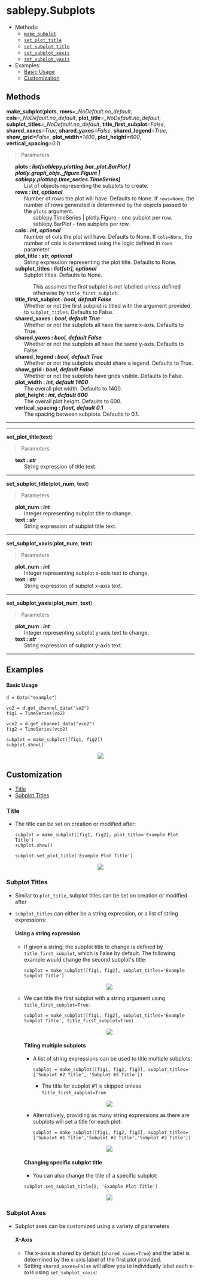 # sablepy.Subplots

- Methods:
  - [`make_subplot`](#make-subplot)
  - [`set_plot_title`](#set-plot-title)
  - [`set_subplot_title`](#set-subplot-title)
  - [`set_subplot_xaxis`](#set-subplot-xaxis)
  - [`set_subplot_yaxis`](#set-subplot-yaxis)
- Examples:
  - [Basic Usage](#basic-usage)
  - [Customization](#subplot-customization)

## Methods

<strong id='make-subplot'>make_subplot</strong>(<b>plots</b>, <b>rows</b><i>=\_NoDefault.no_default</i>, <b>cols</b><i>=\_NoDefault.no_default</i>, <b>plot_title</b><i>=\_NoDefault.no_default</i>, <b>subplot_titles</b><i>=\_NoDefault.no_default</i>, <b>title_first_subplot</b><i>=False</i>, <b>shared_xaxes</b><i>=True</i>, <b>shared_yaxes</b><i>=False</i>, <b>shared_legend</b><i>=True</i>, <b>show_grid</b><i>=False</i>, <b>plot_width</b><i>=1400</i>, <b>plot_height</b><i>=600</i>, <b>vertical_spacing</b><i>=0.1</i>)

> Parameters

<ul style='list-style: none'>
    <li>
        <b>plots : <i>list[sablepy.plotting.bar_plot.BarPlot | plotly.graph_objs._figure.Figure | sablepy.plotting.time_series.TimeSeries]</i></b>
        <ul style='list-style: none'>
            <li>List of objects representing the subplots to create.</li>
        </ul>
    </li>
    <li>
        <b>rows : <i>int, optional</i></b>
        <ul style='list-style: none'>
            <li>Number of rows the plot will have. Defaults to None. If <code>rows=None</code>, the number of rows generated is determined by the objects passed to the <code>plots</code> argument. 
                <ul style='list-style: none'>
                    <li>sablepy.TimeSeries | plotly.Figure - one subplot per row.</li>
                    <li>sablepy.BarPlot - two subplots per row.</li>
                </ul>
            </li>
        </ul>
    </li>
    <li>
        <b>cols : <i>int, optional</i></b>
        <ul style='list-style: none'>
            <li>Number of cols the plot will have. Defaults to None. If <code>cols=None</code>, the number of cols is determined using the logic defined in <code>rows</code> parameter.</li>
        </ul>
    </li>
    <li>
        <b>plot_title : <i>str, optional</i></b>
        <ul style='list-style: none'>
            <li>String expression representing the plot title. Defaults to None.</li>
        </ul>
    </li>
    <li>
        <b>subplot_titles : <i>list[str], optional</i></b>
        <ul style='list-style: none'>
            <li>Subplot titles. Defaults to None.</li>
                <ul style='list-style: none'>
                    <li>This assumes the first subplot is not labelled unless defined otherwise by <code>title_first_subplot</code>.</li>
                </ul>
        </ul>
    </li>
    <li>
        <b>title_first_subplot : <i>bool, default False</i></b>
        <ul style='list-style: none'>
            <li>Whether or not the first subplot is titled with the argument provided to <code>subplot_titles</code>. Defaults to False.</li>
        </ul>
    </li>
    <li>
        <b>shared_xaxes : <i>bool, default True</i></b>
        <ul style='list-style: none'>
            <li>Whether or not the subplots all have the same x-axis. Defaults to True.</li>
        </ul>
    </li>
    <li>
        <b>shared_yaxes : <i>bool, default False</i></b>
        <ul style='list-style: none'>
            <li>Whether or not the subplots all have the same y-axis. Defaults to False.</li>
        </ul>
    </li>
    <li>
        <b>shared_legend : <i>bool, default True</i></b>
        <ul style='list-style: none'>
            <li>Whether or not the subplots should share a legend. Defaults to True.</li>
        </ul>
    </li>
    <li>
        <b>show_grid : <i>bool, default False</i></b>
        <ul style='list-style: none'>
            <li>Whether or not the subplots have grids visible. Defaults to False.</li>
        </ul>
    </li>
    <li>
        <b>plot_width : <i>int, default 1400</i></b>
        <ul style='list-style: none'>
            <li>The overall plot width. Defaults to 1400.</li>
        </ul>
    </li>
    <li>
        <b>plot_height : <i>int, default 600</i></b>
        <ul style='list-style: none'>
            <li>The overall plot height. Defaults to 600.</li>
        </ul>
    </li>
    <li>
        <b>vertical_spacing : <i>float, default 0.1</i></b>
        <ul style='list-style: none'>
            <li>The spacing between subplots. Defaults to 0.1.</li>
        </ul>
    </li>

</ul>
<hr>

<hr>

<strong id='set-plot-title'>set_plot_title</strong>(<b>text</b>)

> Parameters

<ul style='list-style: none'>
    <li>
        <b>text : <i>str</i></b>
        <ul style='list-style: none'>
            <li>String expression of title text.</li>
        </ul>
    </li>
</ul>
<hr>

<strong id='set-subplot-title'>set_subplot_title</strong>(<b>plot_num</b>, <b>text</b>)

> Parameters

<ul style='list-style: none'>
    <li>
        <b>plot_num : <i>int</i></b>
        <ul style='list-style: none'>
            <li>Integer representing subplot title to change.</li>
        </ul>
    </li>
    <li>
        <b>text : <i>str</i></b>
        <ul style='list-style: none'>
            <li>String expression of subplot title text.</li>
        </ul>
    </li>
</ul>
<hr>

<strong id='set-subplot-xaxis'>set_subplot_xaxis</strong>(<b>plot_num</b>, <b>text</b>)

> Parameters

<ul style='list-style: none'>
    <li>
        <b>plot_num : <i>int</i></b>
        <ul style='list-style: none'>
            <li>Integer representing subplot x-axis text to change.</li>
        </ul>
    </li>
    <li>
        <b>text : <i>str</i></b>
        <ul style='list-style: none'>
            <li>String expression of subplot x-axis text.</li>
        </ul>
    </li>
</ul><hr>
<strong id='set-subplot-yaxis'>set_subplot_yaxis</strong>(<b>plot_num</b>, <b>text</b>)

> Parameters

<ul style='list-style: none'>
    <li>
        <b>plot_num : <i>int</i></b>
        <ul style='list-style: none'>
            <li>Integer representing subplot y-axis text to change.</li>
        </ul>
    </li>
    <li>
        <b>text : <i>str</i></b>
        <ul style='list-style: none'>
            <li>String expression of subplot y-axis text.</li>
        </ul>
    </li>
</ul>
<hr>

## Examples

#### Basic Usage

```
d = Data("example")

vo2 = d.get_channel_data("vo2")
fig1 = TimeSeries(vo2)

vco2 = d.get_channel_data("vco2")
fig2 = TimeSeries(vco2)

subplot = make_subplot([fig1, fig2])
subplot.show()
```

<p align="center">
<img src="../images/subplot/subplot-basic.png" />
</p>

## Customization

- [Title](#title)
- [Subplot Titles](#subplot-titles)

### Title

- The title can be set on creation or modified after:
  ```
  subplot = make_subplot([fig1, fig2], plot_title='Example Plot Title')
  subplot.show()
  ```
  ```
  subplot.set_plot_title('Example Plot Title')
  ```

<p align="center">
<img src="../images/subplot/subplot-plotTitle.png" />
</p>

### Subplot Titles

- Similar to `plot_title`, subplot titles can be set on creation or modified after
- `subplot_titles` can either be a string expression, or a list of string expressions:

  #### Using a string expression

  - If given a string, the subplot title to change is defined by `title_first_subplot`, which is False by default. The following example would change the second subplot's title:

    ```
    subplot = make_subplot([fig1, fig2], subplot_titles='Example Subplot Title')
    ```

    <p align="center">
    <img src="../images/subplot/subplot-subplotTitle-default.png" />
    </p>

  - We can title the first subplot with a string argument using `title_first_subplot=True`:

    ```
    subplot = make_subplot([fig1, fig2], subplot_titles='Example Subplot Title', title_first_subplot=True)
    ```

    <p align="center">
    <img src="../images/subplot/subplot-subplotTitle-str.png" />
    </p>

    #### Titling multiple subplots

    - A list of string expressions can be used to title multiple subplots:
      ```
      subplot = make_subplot([fig1, fig2, fig3], subplot_titles=['Subplot #2 Title', 'Subplot #3 Title'])
      ```
      - The title for subplot #1 is skipped unless `title_first_subplot=True`

    <p align="center">
    <img src="../images/subplot/subplot-subplotTitle-list.png" />
    </p>

    - Alternatively, providing as many string expressions as there are subplots will set a title for each plot:
      ```
      subplot = make_subplot([fig1, fig2, fig3], subplot_titles=['Subplot #1 Title','Subplot #2 Title','Subplot #3 Title'])
      ```

    <p align="center">
    <img src="../images/subplot/subplot-subplotTitle-list-2.png" />
    </p>

    #### Changing specific subplot title

    - You can also change the title of a specific subplot:

    ```
    subplot.set_subplot_title(2, 'Example Plot Title')
    ```

    <p align="center">
    <img src="../images/subplot/subplot-subplotTitle-setSubplotTitle.png" />
    </p>

### Subplot Axes

- Subplot axes can be customized using a variety of parameters

  #### X-Axis

  - The x-axis is shared by default (`shared_xaxes=True`) and the label is determined by the x-axis label of the first plot provided.
  - Setting `shared_xaxes=False` will allow you to individually label each x-axis using `set_subplot_xaxis`:
